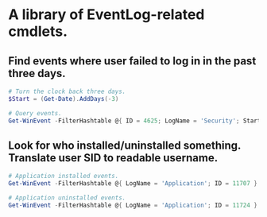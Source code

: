 # A library of EventLog-related cmdlets.

## Find events where user failed to log in in the past three days.

```powershell
# Turn the clock back three days.
$Start = (Get-Date).AddDays(-3)

# Query events.
Get-WinEvent -FilterHashtable @{ ID = 4625; LogName = 'Security'; StartTime = $Start; Data = 'user.name' }
```

## Look for who installed/uninstalled something. Translate user SID to readable username.

```powershell
# Application installed events.
Get-WinEvent -FilterHashtable @{ LogName = 'Application'; ID = 11707 } -MaxEvents 5 | Select-Object TimeCreated, Id, @{ Name = 'Owner'; Expression = { ConvertFrom-SIDToNT -SID $PSItem.UserId } }, Message

# Application uninstalled events.
Get-WinEvent -FilterHashtable @{ LogName = 'Application'; ID = 11724 } -MaxEvents 5 | Select-Object TimeCreated, Id, @{ Name = 'Owner'; Expression = { ConvertFrom-SIDToNT -SID $PSItem.UserId } }, Message
```
